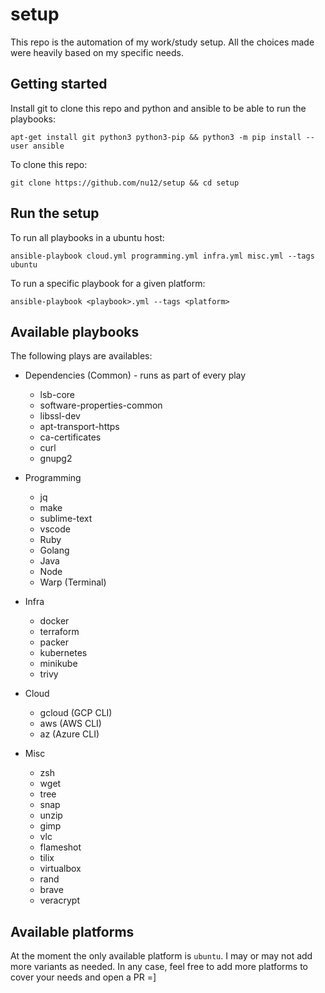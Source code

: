 # setup

This repo is the automation of my work/study setup. All the choices made were heavily based on my specific needs.

## Getting started

Install git to clone this repo and python and ansible to be able to run the playbooks:
```
apt-get install git python3 python3-pip && python3 -m pip install --user ansible
```

To clone this repo:
```
git clone https://github.com/nu12/setup && cd setup
```

## Run the setup

To run all playbooks in a ubuntu host:
```
ansible-playbook cloud.yml programming.yml infra.yml misc.yml --tags ubuntu
```

To run a specific playbook for a given platform:
```
ansible-playbook <playbook>.yml --tags <platform>
```

## Available playbooks

The following plays are availables:

* Dependencies (Common) - runs as part of every play
  * lsb-core
  * software-properties-common
  * libssl-dev
  * apt-transport-https 
  * ca-certificates
  * curl
  * gnupg2

* Programming
  * jq
  * make
  * sublime-text
  * vscode
  * Ruby
  * Golang
  * Java
  * Node
  * Warp (Terminal)

* Infra
  * docker
  * terraform
  * packer
  * kubernetes
  * minikube
  * trivy

* Cloud
  * gcloud (GCP CLI)
  * aws (AWS CLI)
  * az (Azure CLI)

* Misc
  * zsh
  * wget
  * tree
  * snap
  * unzip
  * gimp
  * vlc
  * flameshot
  * tilix
  * virtualbox
  * rand
  * brave
  * veracrypt

## Available platforms

At the moment the only available platform is `ubuntu`. I may or may not add more variants as needed. In any case, feel free to add more platforms to cover your needs and open a PR =]